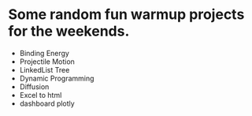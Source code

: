# Some random fun warmup projects for the weekends.

- Binding Energy
- Projectile Motion
- LinkedList Tree
- Dynamic Programming
- Diffusion
- Excel to html
- dashboard plotly
